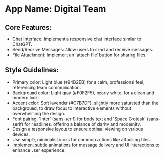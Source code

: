 # **App Name**: Digital Team

## Core Features:

- Chat Interface: Implement a responsive chat interface similar to ChatGPT.
- Send/Receive Messages: Allow users to send and receive messages.
- File Attachment: Implement an 'attach file' button for sharing files.

## Style Guidelines:

- Primary color: Light blue (#94B2EB) for a calm, professional feel, referencing team communication.
- Background color: Light gray (#F0F2F5), nearly white, for a clean and modern look.
- Accent color: Soft lavender (#C7B7DF), slightly more saturated than the background, to draw focus to interactive elements without overwhelming the design.
- Font pairing: 'Inter' (sans-serif) for body text and 'Space Grotesk' (sans-serif) for headlines, offering a balance of clarity and modernity.
- Design a responsive layout to ensure optimal viewing on various devices.
- Use simple, minimalist icons for common actions like attaching files.
- Implement subtle animations for message delivery and UI interactions to enhance user experience.